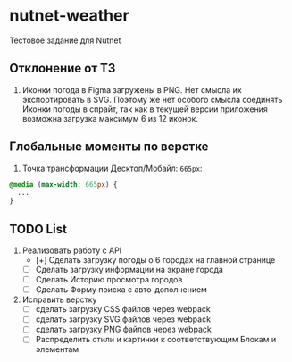 # nutnet-weather

Тестовое задание для Nutnet

## Отклонение от ТЗ

1. Иконки погода в Figma загружены в PNG. Нет смысла их экспортировать в SVG.
Поэтому же нет особого смысла соединять Иконки погоды в спрайт, так как в текущей
версии приложения возможна загрузка максимум 6 из 12 иконок.

## Глобальные моменты по верстке

1. Точка трансформации Десктоп/Мобайл: `665px`:

```css
@media (max-width: 665px) {
  ...
}
```

## TODO List

1. Реализовать работу с API
   - [+] Сделать загрузку погоды о 6 городах на главной странице
   - [ ] Сделать загрузку информации на экране города
   - [ ] Сделать Историю просмотра городов
   - [ ] Сделать Форму поиска с авто-дополнением
2. Исправить верстку
   - [ ] сделать загрузку CSS файлов через webpack
   - [ ] сделать загрузку SVG файлов через webpack
   - [ ] сделать загрузку PNG файлов через webpack
   - [ ] Распределить стили и картинки к соответствующим Блокам и элементам
